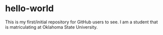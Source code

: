 # hello-world
This is my first/initial repository for GitHub users to see. 
I am a student that is matriculating at Oklahoma State University.
